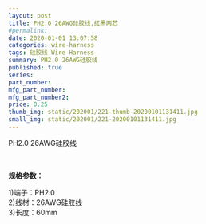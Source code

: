 ```yaml
---
layout: post
title: PH2.0 26AWG硅胶线,红黑两芯
#permalink: 
date: 2020-01-01 13:07:58
categories: wire-harness
tags: 硅胶线 Wire Harness
summary: PH2.0 26AWG硅胶线
published: true 
series: 
part_number: 
mfg_part_number: 
mfg_part_number2: 
price: 0.25
thumb_img: static/202001/221-thumb-20200101131411.jpg
small_img: static/202001/221-20200101131411.jpg
---
```



<p>
	PH2.0 26AWG硅胶线
</p>
<p>
	<br />
</p>
<p>
	<strong>规格参数：</strong> 
</p>
<p>
	1)端子：PH2.0<br />
2)线材：26AWG硅胶线<br />
3)长度：60mm
</p>
<p>
	<br />
</p>